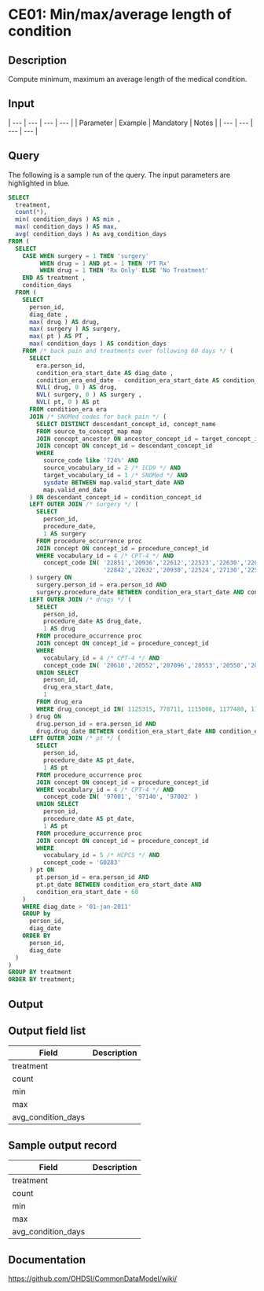 <!---
Group:condition era
Name:CE01 Min/max/average length of condition
Author:Patrick Ryan
CDM Version: 5.0
-->

# CE01: Min/max/average length of condition

## Description
Compute minimum, maximum an average length of the medical condition.

## Input

| --- | --- | --- | --- |
|  Parameter |  Example |  Mandatory |  Notes |
| --- | --- | --- | --- |

## Query
The following is a sample run of the query. The input parameters are highlighted in blue.

```sql
SELECT 
  treatment, 
  count(*), 
  min( condition_days ) AS min , 
  max( condition_days ) AS max, 
  avg( condition_days ) As avg_condition_days 
FROM ( 
  SELECT 
    CASE WHEN surgery = 1 THEN 'surgery' 
         WHEN drug = 1 AND pt = 1 THEN 'PT Rx' 
         WHEN drug = 1 THEN 'Rx Only' ELSE 'No Treatment' 
    END AS treatment , 
    condition_days 
  FROM ( 
    SELECT 
      person_id, 
      diag_date , 
      max( drug ) AS drug, 
      max( surgery ) AS surgery, 
      max( pt ) AS PT , 
      max( condition_days ) AS condition_days 
    FROM /* back pain and treatments over following 60 days */ ( 
      SELECT 
        era.person_id, 
        condition_era_start_date AS diag_date , 
        condition_era_end_date - condition_era_start_date AS condition_days, 
        NVL( drug, 0 ) AS drug, 
        NVL( surgery, 0 ) AS surgery , 
        NVL( pt, 0 ) AS pt 
      FROM condition_era era 
      JOIN /* SNOMed codes for back pain */ ( 
        SELECT DISTINCT descendant_concept_id, concept_name 
        FROM source_to_concept_map map 
        JOIN concept_ancestor ON ancestor_concept_id = target_concept_id 
        JOIN concept ON concept_id = descendant_concept_id 
        WHERE 
          source_code like '724%' AND 
          source_vocabulary_id = 2 /* ICD9 */ AND 
          target_vocabulary_id = 1 /* SNOMed */ AND 
          sysdate BETWEEN map.valid_start_date AND 
          map.valid_end_date 
      ) ON descendant_concept_id = condition_concept_id 
      LEFT OUTER JOIN /* surgery */ ( 
        SELECT 
          person_id, 
          procedure_date, 
          1 AS surgery 
        FROM procedure_occurrence proc 
        JOIN concept ON concept_id = procedure_concept_id 
        WHERE vocabulary_id = 4 /* CPT-4 */ AND 
          concept_code IN( '22851','20936','22612','22523','22630','22614',
                           '22842','22632','20930','22524','27130','22525' ) 
      ) surgery ON 
        surgery.person_id = era.person_id AND 
        surgery.procedure_date BETWEEN condition_era_start_date AND condition_era_start_date + 60 
      LEFT OUTER JOIN /* drugs */ ( 
        SELECT 
          person_id, 
          procedure_date AS drug_date, 
          1 AS drug 
        FROM procedure_occurrence proc 
        JOIN concept ON concept_id = procedure_concept_id 
        WHERE 
          vocabulary_id = 4 /* CPT-4 */ AND 
          concept_code IN( '20610','20552','207096','20553','20550','20605' ,'20551','20600','23350' ) 
        UNION SELECT 
          person_id, 
          drug_era_start_date, 
          1 
        FROM drug_era 
        WHERE drug_concept_id IN( 1125315, 778711, 1115008, 1177480, 1112807, 1506270 ) 
      ) drug ON 
        drug.person_id = era.person_id AND 
        drug.drug_date BETWEEN condition_era_start_date AND condition_era_start_date + 60 
      LEFT OUTER JOIN /* pt */ ( 
        SELECT
          person_id, 
          procedure_date AS pt_date, 
          1 AS pt 
        FROM procedure_occurrence proc 
        JOIN concept ON concept_id = procedure_concept_id 
        WHERE vocabulary_id = 4 /* CPT-4 */ AND 
          concept_code IN( '97001', '97140', '97002' ) 
        UNION SELECT 
          person_id, 
          procedure_date AS pt_date, 
          1 AS pt 
        FROM procedure_occurrence proc 
        JOIN concept ON concept_id = procedure_concept_id 
        WHERE 
          vocabulary_id = 5 /* HCPCS */ AND 
          concept_code = 'G0283' 
      ) pt ON 
        pt.person_id = era.person_id AND 
        pt.pt_date BETWEEN condition_era_start_date AND 
        condition_era_start_date + 60 
    ) 
    WHERE diag_date > '01-jan-2011' 
    GROUP by 
      person_id, 
      diag_date 
    ORDER BY 
      person_id, 
      diag_date 
  ) 
) 
GROUP BY treatment 
ORDER BY treatment; 
```


## Output

## Output field list

|  Field |  Description |
| --- | --- |
| treatment |   |
| count |   |
| min |   |
| max |   |
| avg_condition_days |   |

## Sample output record

|  Field |  Description |
| --- | --- |
| treatment |   |
| count |   |
| min |   |
| max |   |
| avg_condition_days |   |

## Documentation
https://github.com/OHDSI/CommonDataModel/wiki/
